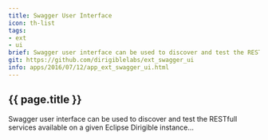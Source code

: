 ```yaml
---
title: Swagger User Interface
icon: th-list
tags:
- ext
- ui
brief: Swagger user interface can be used to discover and test the RESTfull services available on a given Eclipse Dirigible instance
git: https://github.com/dirigiblelabs/ext_swagger_ui
info: apps/2016/07/12/app_ext_swagger_ui.html
---
```


{{ page.title }}
---


Swagger user interface can be used to discover and test the RESTfull services available on a given Eclipse Dirigible instance...


<br><br>
